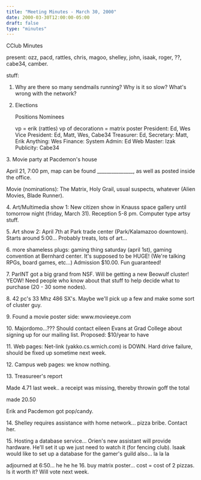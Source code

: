```yaml
---
title: "Meeting Minutes - March 30, 2000"
date: 2000-03-30T12:00:00-05:00
draft: false
type: "minutes"
---
```


CClub Minutes </p><p>
present: ozz, pacd, rattles, chris, magoo, shelley, john, isaak, roger, ??, cabe34, camber. </p><p>
stuff: </p><p>
1. Why are there so many sendmails running?  Why is it so slow?  What's wrong with the network? </p><p>
2. Elections </p><p>
   Positions           Nominees </p><p>
vp = erik (rattles) vp of decorationn = matrix poster      President:       Ed, Wes         Vice President:  Ed, Matt, Wes, Cabe34         Treasurer:       Ed,         Secretary:       Matt, Erik         Anything:        Wes         Finance:         System Admin:    Ed         Web Master:      Izak         Publicity:       Cabe34 </p><p>
</p><p>
3. Movie party at Pacdemon's house  </p><p>
   April 21, 7:00 pm, map can be found _______________, as well as posted inside the office. </p><p>
   Movie (nominations): The Matrix, Holy Grail, usual suspects, whatever (Alien Movies, Blade Runner).   </p><p>
4. Art/Multimedia show 1: New citizen show in Knauss space gallery until tomorrow night (friday, March 31).  Reception 5-8 pm.  Computer type artsy stuff. </p><p>
5. Art show 2: April 7th at Park trade center (Park/Kalamazoo downtown).  Starts around 5:00...  Probably treats, lots of art...  </p><p>
6. more shameless plugs: gaming thing saturday (april 1st), gaming convention at Bernhard center.  It's supposed to be HUGE!  (We're talking RPGs, board games, etc...)  Admission $10.00.  Fun guaranteed! </p><p>
7. ParINT got a big grand from NSF.  Will be getting a new Beowulf cluster! YEOW!  Need people who know about that stuff to help decide what to purchase (20 - 30 some nodes).   </p><p>
8. 42 pc's 33 Mhz 486 SX's.  Maybe we'll pick up a few and make some sort of cluster guy.   </p><p>
9. Found a movie poster side: www.movieeye.com </p><p>
</p><p>
10. Majordomo...??? Should contact eileen Evans at Grad College about signing up for our mailing list.  Proposed: $10/year to have  </p><p>
11. Web pages: Net-link (yakko.cs.wmich.com) is DOWN.  Hard drive failure, should be fixed up sometime next week. </p><p>
12. Campus web pages: we know nothing.   </p><p>
13. Treasureer's report </p><p>
Made 4.71 last week.. a receipt was missing, thereby throwin goff the total </p><p>
made 20.50 </p><p>
Erik and Pacdemon got pop/candy.  </p><p>
14. Shelley requires assistance with home network... pizza bribe.  Contact her. </p><p>
15. Hosting a database service...  Orien's new assistant will provide hardware.  He'll set it up we just need to watch it (for fencing club).  Isaak would like to set up a database for the gamer's guild also...  la la la </p><p>
adjourned at 6:50... he he he   16. buy matrix poster... cost = cost of 2 pizzas.  Is it worth it?  Will vote next week.  </p><p>
</p><p>
</p><p>
</p><p>
  </p>
